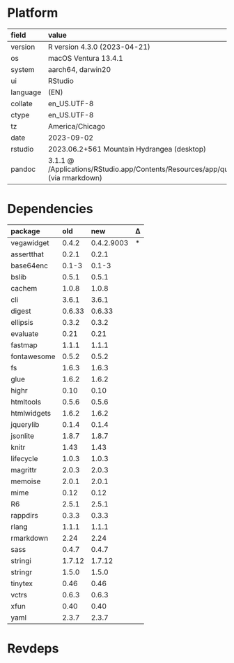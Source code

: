 # Platform

|field    |value                                                                                      |
|:--------|:------------------------------------------------------------------------------------------|
|version  |R version 4.3.0 (2023-04-21)                                                               |
|os       |macOS Ventura 13.4.1                                                                       |
|system   |aarch64, darwin20                                                                          |
|ui       |RStudio                                                                                    |
|language |(EN)                                                                                       |
|collate  |en_US.UTF-8                                                                                |
|ctype    |en_US.UTF-8                                                                                |
|tz       |America/Chicago                                                                            |
|date     |2023-09-02                                                                                 |
|rstudio  |2023.06.2+561 Mountain Hydrangea (desktop)                                                 |
|pandoc   |3.1.1 @ /Applications/RStudio.app/Contents/Resources/app/quarto/bin/tools/ (via rmarkdown) |

# Dependencies

|package     |old    |new        |Δ  |
|:-----------|:------|:----------|:--|
|vegawidget  |0.4.2  |0.4.2.9003 |*  |
|assertthat  |0.2.1  |0.2.1      |   |
|base64enc   |0.1-3  |0.1-3      |   |
|bslib       |0.5.1  |0.5.1      |   |
|cachem      |1.0.8  |1.0.8      |   |
|cli         |3.6.1  |3.6.1      |   |
|digest      |0.6.33 |0.6.33     |   |
|ellipsis    |0.3.2  |0.3.2      |   |
|evaluate    |0.21   |0.21       |   |
|fastmap     |1.1.1  |1.1.1      |   |
|fontawesome |0.5.2  |0.5.2      |   |
|fs          |1.6.3  |1.6.3      |   |
|glue        |1.6.2  |1.6.2      |   |
|highr       |0.10   |0.10       |   |
|htmltools   |0.5.6  |0.5.6      |   |
|htmlwidgets |1.6.2  |1.6.2      |   |
|jquerylib   |0.1.4  |0.1.4      |   |
|jsonlite    |1.8.7  |1.8.7      |   |
|knitr       |1.43   |1.43       |   |
|lifecycle   |1.0.3  |1.0.3      |   |
|magrittr    |2.0.3  |2.0.3      |   |
|memoise     |2.0.1  |2.0.1      |   |
|mime        |0.12   |0.12       |   |
|R6          |2.5.1  |2.5.1      |   |
|rappdirs    |0.3.3  |0.3.3      |   |
|rlang       |1.1.1  |1.1.1      |   |
|rmarkdown   |2.24   |2.24       |   |
|sass        |0.4.7  |0.4.7      |   |
|stringi     |1.7.12 |1.7.12     |   |
|stringr     |1.5.0  |1.5.0      |   |
|tinytex     |0.46   |0.46       |   |
|vctrs       |0.6.3  |0.6.3      |   |
|xfun        |0.40   |0.40       |   |
|yaml        |2.3.7  |2.3.7      |   |

# Revdeps

